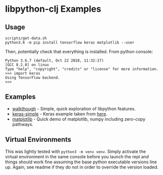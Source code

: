 # libpython-clj Examples


## Usage

```console
scripts/get-data.sh
python3.6 -m pip install tensorflow keras matplotlib --user
```

Then, potentially check that everything is installed.  From python console:

```console
Python 3.6.7 (default, Oct 22 2018, 11:32:17)
[GCC 8.2.0] on linux
Type "help", "copyright", "credits" or "license" for more information.
>>> import keras
Using TensorFlow backend.
>>>
```

## Examples


* [walkthough](src/walkthough.clj) - Simple, quick exploration of libpython features.
* [keras-simple](src/keras_simple.clj) - Keras example taken from [here](https://machinelearningmastery.com/tutorial-first-neural-network-python-keras/).
* [matplotlib](src/matplotlib.clj) - Quick demo of matplotlib, numpy including zero-copy pathways.


## Virtual Environments


This was lightly tested with `python3 -m venv venv`.  Simply activate the virtual environment in the same console
before you launch the repl and things should work fine assuming the base python
executable versions line up.  Again, see readme if they do not in order to override the
version loaded.
